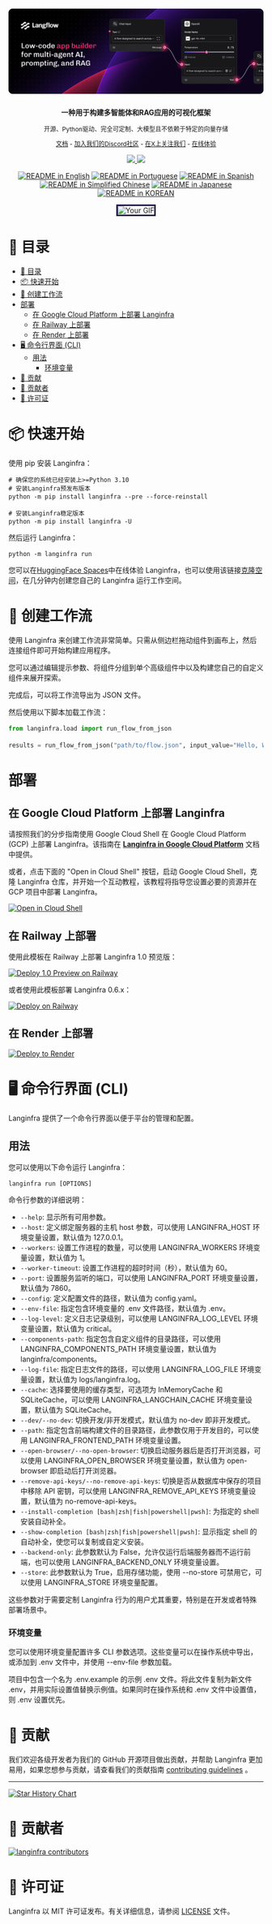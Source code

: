 <!-- markdownlint-disable MD030 -->

# [![Langinfra](./docs/static/img/hero.png)](https://www.langinfra.org)

<p align="center"><strong>
    一种用于构建多智能体和RAG应用的可视化框架
</strong></p>
<p align="center" style="font-size: 12px;">
    开源、Python驱动、完全可定制、大模型且不依赖于特定的向量存储
</p>

<p align="center" style="font-size: 12px;">
    <a href="https://docs.langinfra.org" style="text-decoration: underline;">文档</a> -
    <a href="https://discord.com/invite/EqksyE2EX9" style="text-decoration: underline;">加入我们的Discord社区</a> -
    <a href="https://twitter.com/langinfra_ai" style="text-decoration: underline;">在X上关注我们</a> -
    <a href="https://huggingface.co/spaces/Langinfra/Langinfra-Preview" style="text-decoration: underline;">在线体验</a>
</p>

<p align="center">
    <a href="https://github.com/khulnasoft/langinfra">
        <img src="https://img.shields.io/github/stars/khulnasoft/langinfra">
    </a>
    <a href="https://discord.com/invite/EqksyE2EX9">
        <img src="https://img.shields.io/discord/1116803230643527710?label=Discord">
    </a>
</p>

<div align="center">
  <a href="./README.md"><img alt="README in English" src="https://img.shields.io/badge/英文-d9d9d9"></a>
  <a href="./README.PT.md"><img alt="README in Portuguese" src="https://img.shields.io/badge/Portuguese-d9d9d9"></a>
  <a href="./README.ES.md"><img alt="README in Spanish" src="https://img.shields.io/badge/Spanish-d9d9d9"></a>
  <a href="./README.zh_CN.md"><img alt="README in Simplified Chinese" src="https://img.shields.io/badge/简体中文-d9d9d9"></a>
  <a href="./README.ja.md"><img alt="README in Japanese" src="https://img.shields.io/badge/日本語-d9d9d9"></a>
  <a href="./README.KR.md"><img alt="README in KOREAN" src="https://img.shields.io/badge/한국어-d9d9d9"></a>
</div>

<p align="center">
  <img src="./docs/static/img/langinfra_basic_howto.gif" alt="Your GIF" style="border: 3px solid #211C43;">
</p>

# 📝 目录

- [📝 目录](#-目录)
- [📦 快速开始](#-快速开始)
- [🎨 创建工作流](#-创建工作流)
- [部署](#部署)
  - [在 Google Cloud Platform 上部署 Langinfra](#在google-cloud-platform上部署langinfra)
  - [在 Railway 上部署](#在railway上部署)
  - [在 Render 上部署](#在render上部署)
- [🖥️ 命令行界面 (CLI)](#️-命令行界面-cli)
  - [用法](#用法)
    - [环境变量](#环境变量)
- [👋 贡献](#-贡献)
- [🌟 贡献者](#-贡献者)
- [📄 许可证](#-许可证)

# 📦 快速开始

使用 pip 安装 Langinfra：

```shell
# 确保您的系统已经安装上>=Python 3.10
# 安装Langinfra预发布版本
python -m pip install langinfra --pre --force-reinstall

# 安装Langinfra稳定版本
python -m pip install langinfra -U
```

然后运行 Langinfra：

```shell
python -m langinfra run
```

您可以在[HuggingFace Spaces](https://huggingface.co/spaces/Langinfra/Langinfra-Preview)中在线体验 Langinfra，也可以使用该链接[克隆空间](https://huggingface.co/spaces/Langinfra/Langinfra-Preview?duplicate=true)，在几分钟内创建您自己的 Langinfra 运行工作空间。

# 🎨 创建工作流

使用 Langinfra 来创建工作流非常简单。只需从侧边栏拖动组件到画布上，然后连接组件即可开始构建应用程序。

您可以通过编辑提示参数、将组件分组到单个高级组件中以及构建您自己的自定义组件来展开探索。

完成后，可以将工作流导出为 JSON 文件。

然后使用以下脚本加载工作流：

```python
from langinfra.load import run_flow_from_json

results = run_flow_from_json("path/to/flow.json", input_value="Hello, World!")
```

# 部署

## 在 Google Cloud Platform 上部署 Langinfra

请按照我们的分步指南使用 Google Cloud Shell 在 Google Cloud Platform (GCP) 上部署 Langinfra。该指南在 [**Langinfra in Google Cloud Platform**](GCP_DEPLOYMENT.md) 文档中提供。

或者，点击下面的 "Open in Cloud Shell" 按钮，启动 Google Cloud Shell，克隆 Langinfra 仓库，并开始一个互动教程，该教程将指导您设置必要的资源并在 GCP 项目中部署 Langinfra。

[![Open in Cloud Shell](https://gstatic.com/cloudssh/images/open-btn.svg)](https://console.cloud.google.com/cloudshell/open?git_repo=https://github.com/khulnasoft/langinfra&working_dir=scripts/gcp&shellonly=true&tutorial=walkthroughtutorial_spot.md)

## 在 Railway 上部署

使用此模板在 Railway 上部署 Langinfra 1.0 预览版：

[![Deploy 1.0 Preview on Railway](https://railway.app/button.svg)](https://railway.app/template/UsJ1uB?referralCode=MnPSdg)

或者使用此模板部署 Langinfra 0.6.x：

[![Deploy on Railway](https://railway.app/button.svg)](https://railway.app/template/JMXEWp?referralCode=MnPSdg)

## 在 Render 上部署

<a href="https://render.com/deploy?repo=https://github.com/khulnasoft/langinfra/tree/dev">
<img src="https://render.com/images/deploy-to-render-button.svg" alt="Deploy to Render" />
</a>

# 🖥️ 命令行界面 (CLI)

Langinfra 提供了一个命令行界面以便于平台的管理和配置。

## 用法

您可以使用以下命令运行 Langinfra：

```shell
langinfra run [OPTIONS]
```

命令行参数的详细说明：

- `--help`: 显示所有可用参数。
- `--host`: 定义绑定服务器的主机 host 参数，可以使用 LANGINFRA_HOST 环境变量设置，默认值为 127.0.0.1。
- `--workers`: 设置工作进程的数量，可以使用 LANGINFRA_WORKERS 环境变量设置，默认值为 1。
- `--worker-timeout`: 设置工作进程的超时时间（秒），默认值为 60。
- `--port`: 设置服务监听的端口，可以使用 LANGINFRA_PORT 环境变量设置，默认值为 7860。
- `--config`: 定义配置文件的路径，默认值为 config.yaml。
- `--env-file`: 指定包含环境变量的 .env 文件路径，默认值为 .env。
- `--log-level`: 定义日志记录级别，可以使用 LANGINFRA_LOG_LEVEL 环境变量设置，默认值为 critical。
- `--components-path`: 指定包含自定义组件的目录路径，可以使用 LANGINFRA_COMPONENTS_PATH 环境变量设置，默认值为 langinfra/components。
- `--log-file`: 指定日志文件的路径，可以使用 LANGINFRA_LOG_FILE 环境变量设置，默认值为 logs/langinfra.log。
- `--cache`: 选择要使用的缓存类型，可选项为 InMemoryCache 和 SQLiteCache，可以使用 LANGINFRA_LANGCHAIN_CACHE 环境变量设置，默认值为 SQLiteCache。
- `--dev/--no-dev`: 切换开发/非开发模式，默认值为 no-dev 即非开发模式。
- `--path`: 指定包含前端构建文件的目录路径，此参数仅用于开发目的，可以使用 LANGINFRA_FRONTEND_PATH 环境变量设置。
- `--open-browser/--no-open-browser`: 切换启动服务器后是否打开浏览器，可以使用 LANGINFRA_OPEN_BROWSER 环境变量设置，默认值为 open-browser 即启动后打开浏览器。
- `--remove-api-keys/--no-remove-api-keys`: 切换是否从数据库中保存的项目中移除 API 密钥，可以使用 LANGINFRA_REMOVE_API_KEYS 环境变量设置，默认值为 no-remove-api-keys。
- `--install-completion [bash|zsh|fish|powershell|pwsh]`: 为指定的 shell 安装自动补全。
- `--show-completion [bash|zsh|fish|powershell|pwsh]`: 显示指定 shell 的自动补全，使您可以复制或自定义安装。
- `--backend-only`: 此参数默认为 False，允许仅运行后端服务器而不运行前端，也可以使用 LANGINFRA_BACKEND_ONLY 环境变量设置。
- `--store`: 此参数默认为 True，启用存储功能，使用 --no-store 可禁用它，可以使用 LANGINFRA_STORE 环境变量配置。

这些参数对于需要定制 Langinfra 行为的用户尤其重要，特别是在开发或者特殊部署场景中。

### 环境变量

您可以使用环境变量配置许多 CLI 参数选项。这些变量可以在操作系统中导出，或添加到 .env 文件中，并使用 --env-file 参数加载。

项目中包含一个名为 .env.example 的示例 .env 文件。将此文件复制为新文件 .env，并用实际设置值替换示例值。如果同时在操作系统和 .env 文件中设置值，则 .env 设置优先。

# 👋 贡献

我们欢迎各级开发者为我们的 GitHub 开源项目做出贡献，并帮助 Langinfra 更加易用，如果您想参与贡献，请查看我们的贡献指南 [contributing guidelines](./CONTRIBUTING.md) 。

---

[![Star History Chart](https://api.star-history.com/svg?repos=khulnasoft/langinfra&type=Timeline)](https://star-history.com/#khulnasoft/langinfra&Date)

# 🌟 贡献者

[![langinfra contributors](https://contrib.rocks/image?repo=khulnasoft/langinfra)](https://github.com/khulnasoft/langinfra/graphs/contributors)

# 📄 许可证

Langinfra 以 MIT 许可证发布。有关详细信息，请参阅 [LICENSE](LICENSE) 文件。
